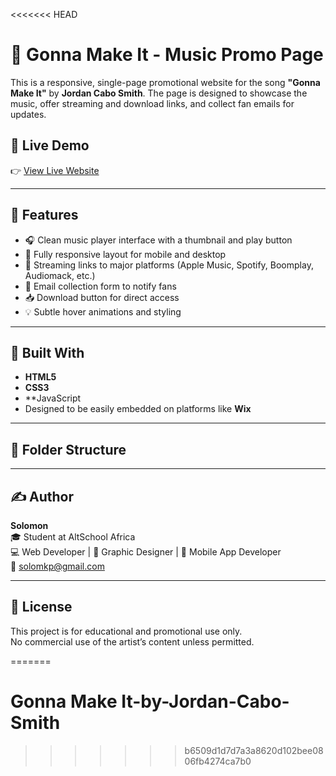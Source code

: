 <<<<<<< HEAD
# 🎵 Gonna Make It - Music Promo Page

This is a responsive, single-page promotional website for the song **"Gonna Make It"** by **Jordan Cabo Smith**. The page is designed to showcase the music, offer streaming and download links, and collect fan emails for updates.

## 🚀 Live Demo

👉 [View Live Website](https://your-deployed-site-link.com)

---

## 📌 Features

- 🎧 Clean music player interface with a thumbnail and play button  
- 📱 Fully responsive layout for mobile and desktop  
- 🔗 Streaming links to major platforms (Apple Music, Spotify, Boomplay, Audiomack, etc.)  
- 📩 Email collection form to notify fans  
- 📥 Download button for direct access  
- 💡 Subtle hover animations and styling  

---

## 🔧 Built With

- **HTML5**  
- **CSS3**  
- **JavaScript 
- Designed to be easily embedded on platforms like **Wix**

---

## 📂 Folder Structure



---

## ✍️ Author

**Solomon**  
🎓 Student at AltSchool Africa  
💻 Web Developer | 🎨 Graphic Designer | 📱 Mobile App Developer  
📧 solomkp@gmail.com  


---

## 📜 License

This project is for educational and promotional use only.  
No commercial use of the artist’s content unless permitted.


=======
# Gonna Make It-by-Jordan-Cabo-Smith
>>>>>>> b6509d1d7d7a3a8620d102bee0806fb4274ca7b0
